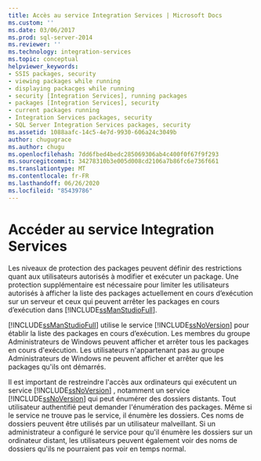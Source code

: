 ```yaml
---
title: Accès au service Integration Services | Microsoft Docs
ms.custom: ''
ms.date: 03/06/2017
ms.prod: sql-server-2014
ms.reviewer: ''
ms.technology: integration-services
ms.topic: conceptual
helpviewer_keywords:
- SSIS packages, security
- viewing packages while running
- displaying packacges while running
- security [Integration Services], running packages
- packages [Integration Services], security
- current packages running
- Integration Services packages, security
- SQL Server Integration Services packages, security
ms.assetid: 1088aafc-14c5-4e7d-9930-606a24c3049b
author: chugugrace
ms.author: chugu
ms.openlocfilehash: 7dd6fbed4bedc285069306ab4c400f0f67f9f293
ms.sourcegitcommit: 34278310b3e005d008cd2106a7b86fc6e736f661
ms.translationtype: MT
ms.contentlocale: fr-FR
ms.lasthandoff: 06/26/2020
ms.locfileid: "85439786"
---
```

# <a name="access-to-the-integration-services-service"></a>Accéder au service Integration Services
  Les niveaux de protection des packages peuvent définir des restrictions quant aux utilisateurs autorisés à modifier et exécuter un package. Une protection supplémentaire est nécessaire pour limiter les utilisateurs autorisés à afficher la liste des packages actuellement en cours d’exécution sur un serveur et ceux qui peuvent arrêter les packages en cours d’exécution dans [!INCLUDE[ssManStudioFull](../includes/ssmanstudiofull-md.md)].  
  
 [!INCLUDE[ssManStudioFull](../includes/ssmanstudiofull-md.md)] utilise le service [!INCLUDE[ssNoVersion](../includes/ssnoversion-md.md)] pour établir la liste des packages en cours d’exécution. Les membres du groupe Administrateurs de Windows peuvent afficher et arrêter tous les packages en cours d'exécution. Les utilisateurs n'appartenant pas au groupe Administrateurs de Windows ne peuvent afficher et arrêter que les packages qu'ils ont démarrés.  
  
 Il est important de restreindre l'accès aux ordinateurs qui exécutent un service [!INCLUDE[ssNoVersion](../includes/ssnoversion-md.md)] , notamment un service [!INCLUDE[ssNoVersion](../includes/ssnoversion-md.md)] qui peut énumérer des dossiers distants. Tout utilisateur authentifié peut demander l'énumération des packages. Même si le service ne trouve pas le service, il énumère les dossiers. Ces noms de dossiers peuvent être utilisés par un utilisateur malveillant. Si un administrateur a configuré le service pour qu'il énumère les dossiers sur un ordinateur distant, les utilisateurs peuvent également voir des noms de dossiers qu'ils ne pourraient pas voir en temps normal.  
  
  
